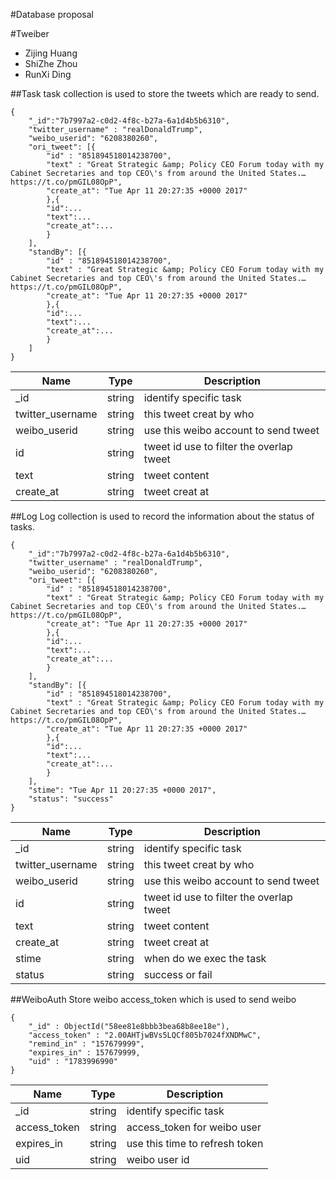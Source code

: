 #Database proposal

#Tweiber
- Zijing Huang
- ShiZhe Zhou
- RunXi Ding

##Task
task collection is used to store the tweets which are ready to send.

```
{
    "_id":"7b7997a2-c0d2-4f8c-b27a-6a1d4b5b6310",
    "twitter_username" : "realDonaldTrump",
    "weibo_userid": "6208380260",
    "ori_tweet": [{ 
    	"id" : "851894518014238700",
    	"text" : "Great Strategic &amp; Policy CEO Forum today with my Cabinet Secretaries and top CEO\'s from around the United States.… https://t.co/pmGIL08OpP",
    	"create_at": "Tue Apr 11 20:27:35 +0000 2017"
    	},{
    	"id":...
    	"text":...
    	"create_at":...
    	}
    ],
    "standBy": [{ 
    	"id" : "851894518014238700",
    	"text" : "Great Strategic &amp; Policy CEO Forum today with my Cabinet Secretaries and top CEO\'s from around the United States.… https://t.co/pmGIL08OpP",
    	"create_at": "Tue Apr 11 20:27:35 +0000 2017"
    	},{
    	"id":...
    	"text":...
    	"create_at":...
    	}
    ]
}	
```

| Name        | Type           | Description  |
| ----------- | -------------- | ------------ |
| _id  | string | identify specific task|
| twitter_username | string | this tweet creat by who |
| weibo_userid | string |use this weibo account to send tweet |
| id | string | tweet id use to filter the overlap tweet |
| text | string | tweet content |
| create_at | string | tweet creat at |


##Log
Log collection is used to record the information about the status of tasks.

```
{
    "_id":"7b7997a2-c0d2-4f8c-b27a-6a1d4b5b6310",
    "twitter_username" : "realDonaldTrump",
    "weibo_userid": "6208380260",
    "ori_tweet": [{ 
    	"id" : "851894518014238700",
    	"text" : "Great Strategic &amp; Policy CEO Forum today with my Cabinet Secretaries and top CEO\'s from around the United States.… https://t.co/pmGIL08OpP",
    	"create_at": "Tue Apr 11 20:27:35 +0000 2017"
    	},{
    	"id":...
    	"text":...
    	"create_at":...
    	}
    ],
    "standBy": [{ 
    	"id" : "851894518014238700",
    	"text" : "Great Strategic &amp; Policy CEO Forum today with my Cabinet Secretaries and top CEO\'s from around the United States.… https://t.co/pmGIL08OpP",
    	"create_at": "Tue Apr 11 20:27:35 +0000 2017"
    	},{
    	"id":...
    	"text":...
    	"create_at":...
    	}
    ],
    "stime": "Tue Apr 11 20:27:35 +0000 2017",
    "status": "success"
}	
```

| Name        | Type           | Description  |
| ----------- | -------------- | ------------ |
| _id  | string | identify specific task|
| twitter_username | string | this tweet creat by who |
| weibo_userid | string |use this weibo account to send tweet |
| id | string | tweet id use to filter the overlap tweet |
| text | string | tweet content |
| create_at | string | tweet creat at |
| stime | string | when do we exec the task |
| status | string | success or fail |


##WeiboAuth
Store weibo access_token which is used to send weibo

```
{
    "_id" : ObjectId("58ee81e8bbb3bea68b8ee18e"),
    "access_token" : "2.00AHTjwBVs5LQCf805b7024fXNDMwC",
    "remind_in" : "157679999",
    "expires_in" : 157679999,
    "uid" : "1783996990"
}	
```
| Name        | Type           | Description  |
| ----------- | -------------- | ------------ |
| _id  | string | identify specific task|
| access_token | string | access_token for weibo user |
| expires_in | string |use this time to refresh token |
| uid | string | weibo user id |


